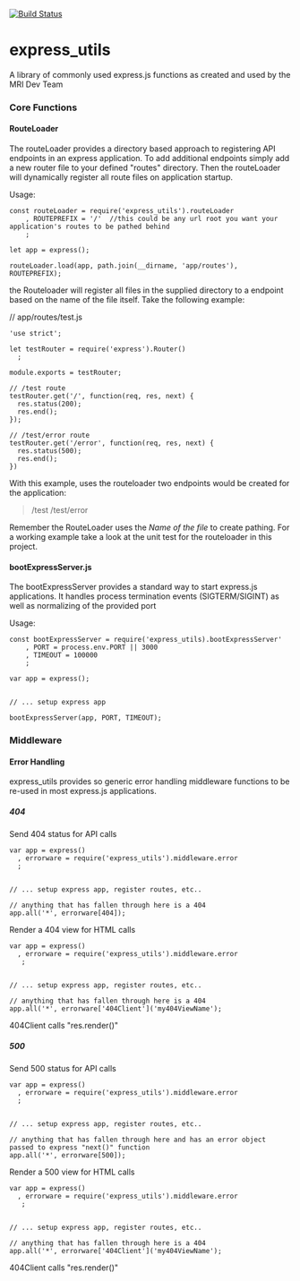 [![Build Status](https://travis-ci.org/mridevteam/express_utils.svg?branch=master)](https://travis-ci.org/mridevteam/express_utils)

# express_utils
A library of commonly used express.js functions as created and used by the MRI Dev Team


### Core Functions

#### RouteLoader
The routeLoader provides a directory based approach to registering API endpoints in an express application.  To add additional endpoints simply add a new router file to your defined "routes" directory.
Then the routeLoader will dynamically register all route files on application startup.

Usage:

```
const routeLoader = require('express_utils').routeLoader
    , ROUTEPREFIX = '/'  //this could be any url root you want your application's routes to be pathed behind
    ;

let app = express();

routeLoader.load(app, path.join(__dirname, 'app/routes'), ROUTEPREFIX);

```
the Routeloader will register all files in the supplied directory to a endpoint based on the name of the file itself.  Take the following example:

// app/routes/test.js
```
'use strict';

let testRouter = require('express').Router()
  ;

module.exports = testRouter;

// /test route
testRouter.get('/', function(req, res, next) {
  res.status(200);
  res.end();
});

// /test/error route
testRouter.get('/error', function(req, res, next) {
  res.status(500);
  res.end();
})
```

With this example, uses the routeloader two endpoints would be created for the application:
> /test
> /test/error


Remember the RouteLoader uses the *Name of the file* to create pathing.  For a working example take a look at the unit test for the routeloader in this project.


#### bootExpressServer.js
The bootExpressServer provides a standard way to start express.js applications.  It handles process termination events (SIGTERM/SIGINT) as well as normalizing of the provided port


Usage:
```
const bootExpressServer = require('express_utils).bootExpressServer'
    , PORT = process.env.PORT || 3000
    , TIMEOUT = 100000
    ;

var app = express();


// ... setup express app

bootExpressServer(app, PORT, TIMEOUT);
```


### Middleware

#### Error Handling
express_utils provides so generic error handling middleware functions to be re-used in most express.js applications.

##### 404

Send 404 status for API calls
```
var app = express()
  , errorware = require('express_utils').middleware.error
  ;


// ... setup express app, register routes, etc..

// anything that has fallen through here is a 404
app.all('*', errorware[404]);
```

Render a 404 view for HTML calls
```
var app = express()
  , errorware = require('express_utils').middleware.error
   ;


// ... setup express app, register routes, etc..

// anything that has fallen through here is a 404
app.all('*', errorware['404Client']('my404ViewName');
```
404Client calls "res.render(<supplied view name>)"


##### 500

Send 500 status for API calls
```
var app = express()
  , errorware = require('express_utils').middleware.error
  ;


// ... setup express app, register routes, etc..

// anything that has fallen through here and has an error object passed to express "next()" function
app.all('*', errorware[500]);
```

Render a 500 view for HTML calls
```
var app = express()
  , errorware = require('express_utils').middleware.error
   ;


// ... setup express app, register routes, etc..

// anything that has fallen through here is a 404
app.all('*', errorware['404Client']('my404ViewName');
```
404Client calls "res.render(<supplied view name>)"
